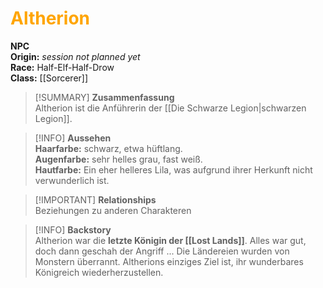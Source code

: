 # <font color = "orange">Altherion</font>

**NPC**  
**Origin:** *session not planned yet*  
**Race:** Half-Elf-Half-Drow  
**Class:** [[Sorcerer]]

>[!SUMMARY] **Zusammenfassung**  
>Altherion ist die Anführerin der [[Die Schwarze Legion|schwarzen Legion]].

>[!INFO] **Aussehen**  
>**Haarfarbe:** schwarz, etwa hüftlang.  
>**Augenfarbe:** sehr helles grau, fast weiß.  
>**Hautfarbe:** Ein eher helleres Lila, was aufgrund ihrer Herkunft nicht verwunderlich ist.

>[!IMPORTANT] **Relationships**  
>Beziehungen zu anderen Charakteren

>[!INFO] **Backstory**  
>Altherion war die **letzte Königin der [[Lost Lands]]**. Alles war gut, doch dann geschah der Angriff ... Die Ländereien wurden von Monstern überrannt. Altherions einziges Ziel ist, ihr wunderbares Königreich wiederherzustellen.
